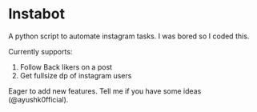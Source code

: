 # Instabot

A python script to automate instagram tasks. I was bored so I coded this.

Currently supports:
1. Follow Back likers on a post
2. Get fullsize dp of instagram users

Eager to add new features. Tell me if you have some ideas (@ayushk0fficial).
